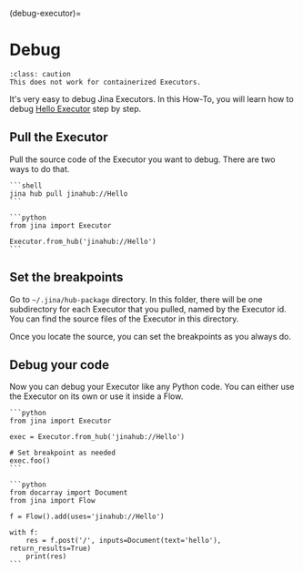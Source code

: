 (debug-executor)=
# Debug

````{admonition} Not applicable to Containerized Executor
:class: caution
This does not work for containerized Executors.
````

It's very easy to debug Jina Executors. In this How-To, you will learn how to debug [Hello Executor](https://hub.jina.ai/executor/9o9yjq1q) step by step.

## Pull the Executor

Pull the source code of the Executor you want to debug. There are two ways to do that.

````{tab} via Command Line Interface
```shell
jina hub pull jinahub://Hello
```
````
````{tab} via Python code
```python
from jina import Executor

Executor.from_hub('jinahub://Hello')
```
````

## Set the breakpoints

Go to `~/.jina/hub-package` directory. In this folder, there will be one subdirectory for each Executor that you pulled, named by the Executor id. You can find the source files of the Executor in this directory. 

Once you locate the source, you can set the breakpoints as you always do. 

## Debug your code

Now you can debug your Executor like any Python code. You can either use the Executor on its own or use it inside a Flow.

````{tab} Executor on its own
```python
from jina import Executor

exec = Executor.from_hub('jinahub://Hello')

# Set breakpoint as needed
exec.foo()
```
````
````{tab} Executor inside a Flow
```python
from docarray import Document
from jina import Flow

f = Flow().add(uses='jinahub://Hello')

with f:
    res = f.post('/', inputs=Document(text='hello'), return_results=True)
    print(res)
```
````
